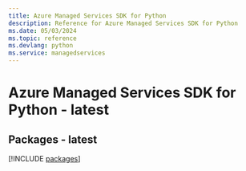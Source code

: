 ```yaml
---
title: Azure Managed Services SDK for Python
description: Reference for Azure Managed Services SDK for Python
ms.date: 05/03/2024
ms.topic: reference
ms.devlang: python
ms.service: managedservices
---
```

# Azure Managed Services SDK for Python - latest
## Packages - latest
[!INCLUDE [packages](managed-services-index.md)]
